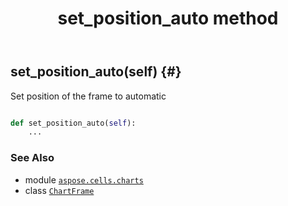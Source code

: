 ﻿---
title: set_position_auto method
second_title: Aspose.Cells for Python via .NET API References
description: 
type: docs
weight: 20
url: /aspose.cells.charts/chartframe/set_position_auto/
is_root: false
---

## set_position_auto(self) {#}

Set position of the frame to automatic



```python

def set_position_auto(self):
    ...
```





### See Also
* module [`aspose.cells.charts`](../../)
* class [`ChartFrame`](/cells/python-net/aspose.cells.charts/chartframe)
